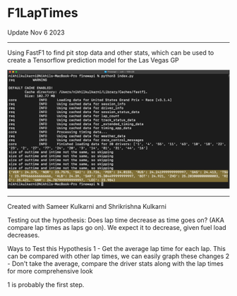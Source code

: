 # F1LapTimes

Update Nov 6 2023
*****
Using FastF1 to find pit stop data and other stats, which can be used to create a Tensorflow prediction model for the Las Vegas GP

![Alt text](assets/AvgPitStopTimes.png?raw=true "Average Pit Stop Times for Austin GP")
*****

Created with Sameer Kulkarni and Shrikrishna Kulkarni

Testing out the hypothesis: Does lap time decrease as time goes on? (AKA compare lap times as laps go on). We expect it to decrease, given fuel load decreases. 

Ways to Test this Hypothesis
1 - Get the average lap time for each lap. This can be compared with other lap times, we can easily graph these changes
2 - Don't take the average, compare the driver stats along with the lap times for more comprehensive look

1 is probably the first step.


